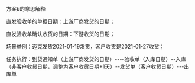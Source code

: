 方案b的意思解释

直发验收单的单据日期：上游厂商发货的日期；

直发验收单确认收货的日期：下游收货的日期；

场景举例：迈克发货2021-01-19发货，客户收货是2021-01-27收货；



任务执行：到货通知单（上游厂商发货的日期）----验收单（入库日期）--入库（非客户收货日期，调整为客户收货日期+1天）--发货单（客户收货日期）---出库单